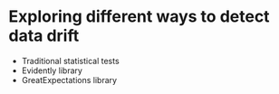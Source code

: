 # Exploring different ways to detect data drift

- Traditional statistical tests
- Evidently library
- GreatExpectations library

